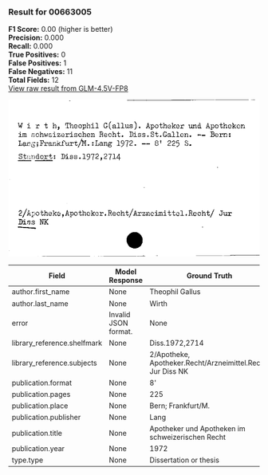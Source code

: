 ### Result for 00663005
**F1 Score:** 0.00 (higher is better)<br>**Precision:** 0.000<br>**Recall:** 0.000<br>**True Positives:** 0<br>**False Positives:** 1<br>**False Negatives:** 11<br>**Total Fields:** 12<br>[View raw result from GLM-4.5V-FP8](https://github.com/RISE-UNIBAS/humanities_data_benchmark/blob/main/results/2025-10-17/T0242/request_T0242_00663005.json)

<img src="https://github.com/RISE-UNIBAS/humanities_data_benchmark/blob/main/benchmarks/zettelkatalog/images/00663005.jpg?raw=true" alt="00663005" width="600px">

| Field | Model Response | Ground Truth | Fuzzy Score | Match |
|-------|----------------|--------------|-------------|-------|
| author.first_name | None | Theophil Gallus | 0.000 | ❌ |
| author.last_name | None | Wirth | 0.000 | ❌ |
| error | Invalid JSON format. | None | 0.000 | ❌ |
| library_reference.shelfmark | None | Diss.1972,2714 | 0.000 | ❌ |
| library_reference.subjects | None | 2/Apotheke, Apotheker.Recht/Arzneimittel.Recht/ Jur Diss NK | 0.000 | ❌ |
| publication.format | None | 8' | 0.000 | ❌ |
| publication.pages | None | 225 | 0.000 | ❌ |
| publication.place | None | Bern; Frankfurt/M. | 0.000 | ❌ |
| publication.publisher | None | Lang | 0.000 | ❌ |
| publication.title | None | Apotheker und Apotheken im schweizerischen Recht | 0.000 | ❌ |
| publication.year | None | 1972 | 0.000 | ❌ |
| type.type | None | Dissertation or thesis | 0.000 | ❌ |
